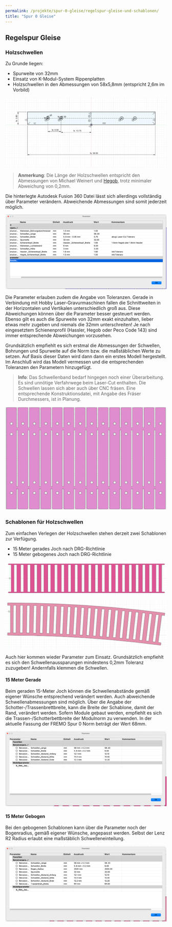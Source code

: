 ```yaml
---
permalink: /projekte/spur-0-gleise/regelspur-gleise-und-schablonen/
title: "Spur 0 Gleise"
---
```


## Regelspur Gleise

### Holzschwellen
Zu Grunde liegen:
- Spurweite von 32mm
- Einsatz von K-Modul-System Rippenplatten
- Holzschwellen in den Abmessungen von 58x5,8mm (entspricht 2,6m im Vorbild)

![Konstruktion Holzschwelle 2600mm](/assets/images/projekte/spur-0-gleise/konstruktion-holzschwelle-2600mm.png)

> **Anmerkung**: Die Länge der Holzschwellen entspricht den Abmessungen von Michael Weinert und [Hegob](http://www.hegob.de/), trotz minimaler Abweichung von 0,2mm.

Die hinterlegte Autodesk Fusion 360 Datei lässt sich allerdings vollständig über Parameter verändern. Abweichende Abmessungen sind somit jederzeit möglich.

![Konstruktion Holzschwelle Parameter](/assets/images/projekte/spur-0-gleise/konstruktion-holzschwelle-parameter.png)

Die Parameter erlauben zudem die Angabe von Toleranzen. Gerade in Verbindung mit Hobby Laser-Gravurmaschinen fallen die Schnittweiten in der Horizontalen und Vertikalen unterschiedlich groß aus. Diese Abweichungen können über die Parameter besser gesteuert werden. Ebenso gilt es auch die Spurweite von 32mm exakt einzuhalten, lieber etwas mehr zugeben und niemals die 32mm unterschreiten! Je nach eingesetztem Schienenprofil (Hassler, Hegob oder Peco Code 143) sind immer entsprechende Abweichungen vorzusehen. 

Grundsätzlich empfiehlt es sich erstmal die Abmessungen der Schwellen, Bohrungen und Spurweite auf die Norm bzw. die maßstäblichen Werte zu setzen. Auf Basis dieser Daten wird dann dann ein erstes Modell hergestellt. Im Anschluß wird das Modell vermessen und die entsprechenden Toleranzen den Parametern hinzugefügt.

> **Info**: Das Schwellenband bedarf hingegen noch einer Überarbeitung. Es sind unnötige Verfahrwege beim Laser-Cut enthalten. Die Schwellen lassen sich aber auch über CNC fräsen. Eine entsprechende Konstruktionsdatei, mit Angabe des Fräser Durchmessers, ist in Planung.

![Konstruktion Holzschwelle Parameter](/assets/images/projekte/spur-0-gleise/konstruktion-holzschwellen-band.png)

### Schablonen für Holzschwellen
Zum einfachen Verlegen der Holzschwellen stehen derzeit zwei Schablonen zur Verfügung. 
- 15 Meter gerades Joch nach DRG-Richtlinie
- 15 Meter gebogenes Joch nach DRG-Richtlinie

![Konstruktion Holzschwelle Parameter](/assets/images/projekte/spur-0-gleise/konstruktion-schablone-15m-gerade.png)

![Konstruktion Holzschwelle Parameter](/assets/images/projekte/spur-0-gleise/konstruktion-schablone-15m-gebogen.png)

Auch hier kommen wieder Parameter zum Einsatz. Grundsätzlich empfiehlt es sich den Schwellenaussparungen mindestens 0,2mm Toleranz zuzugeben! Andernfalls klemmen die Schwellen.

#### 15 Meter Gerade

Beim geraden 15-Meter Joch können die Schwellenabstände gemäß eigener Wünsche entsprechend verändert werden. Auch abweichende Schwellenabmessungen sind möglich. Über die Angabe der Schotter-/Trassenbrettbreite, kann die Breite der Schablone, damit der Rand, verändert werden. Sofern Module gebaut werden, empfiehlt es sich die Trassen-/Schotterbettbreite der Modulnorm zu verwenden. In der aktuelle Fassung der FREMO Spur 0 Norm beträgt der Wert 68mm. 

![Konstruktion Holzschwelle Parameter](/assets/images/projekte/spur-0-gleise/konstruktion-schablone-15m-gerade-parameter.png)

#### 15 Meter Gebogen

Bei den gebogenen Schablonen kann über die Parameter noch der Bogenradius, gemäß eigener Wünsche, angepasst werden. Selbst der Lenz R2 Radius erlaubt eine maßstäblich Schwelleneinteilung.

![Konstruktion Holzschwelle Parameter](/assets/images/projekte/spur-0-gleise/konstruktion-schablone-15m-gebogen-parameter.png)

